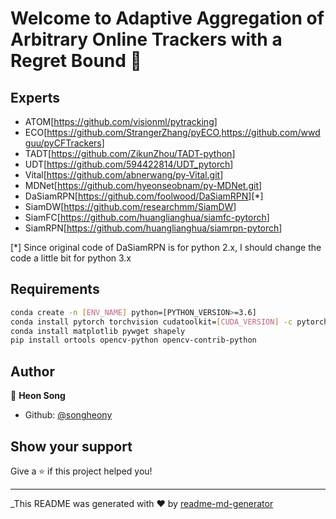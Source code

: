 # Welcome to Adaptive Aggregation of Arbitrary Online Trackers with a Regret Bound 👋

## Experts

* ATOM[<https://github.com/visionml/pytracking>]
* ECO[<https://github.com/StrangerZhang/pyECO>,<https://github.com/wwdguu/pyCFTrackers>]
* TADT[<https://github.com/ZikunZhou/TADT-python>]
* UDT[<https://github.com/594422814/UDT_pytorch>]
* Vital[<https://github.com/abnerwang/py-Vital.git>]
* MDNet[<https://github.com/hyeonseobnam/py-MDNet.git>]
* DaSiamRPN[<https://github.com/foolwood/DaSiamRPN>][*]
* SiamDW[<https://github.com/researchmm/SiamDW>]
* SiamFC[<https://github.com/huanglianghua/siamfc-pytorch>]
* SiamRPN[<https://github.com/huanglianghua/siamrpn-pytorch>]

[*] Since original code of DaSiamRPN is for python 2.x, I should change the code a little bit for python 3.x

## Requirements

```sh
conda create -n [ENV_NAME] python=[PYTHON_VERSION>=3.6]
conda install pytorch torchvision cudatoolkit=[CUDA_VERSION] -c pytorch
conda install matplotlib pywget shapely
pip install ortools opencv-python opencv-contrib-python
```

## Author

👤 **Heon Song**

* Github: [@songheony](https://github.com/songheony)

## Show your support

Give a ⭐️ if this project helped you!

***
_This README was generated with ❤️ by [readme-md-generator](https://github.com/kefranabg/readme-md-generator)
